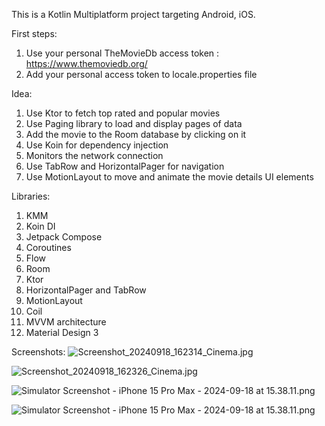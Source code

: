 This is a Kotlin Multiplatform project targeting Android, iOS.

First steps:
1. Use your personal TheMovieDb access token : https://www.themoviedb.org/
2. Add your personal access token to locale.properties file

Idea:

1. Use Ktor to fetch top rated and popular movies 
2. Use Paging library to load and display pages of data
3. Add the movie to the Room database by clicking on it
4. Use Koin for dependency injection
5. Monitors the network connection 
6. Use TabRow and HorizontalPager for navigation
7. Use MotionLayout to move and animate the movie details UI elements

Libraries:

1. KMM 
2. Koin DI 
3. Jetpack Compose 
4. Coroutines 
5. Flow 
6. Room 
7. Ktor
8. HorizontalPager and TabRow
8. MotionLayout
9. Coil 
10. MVVM architecture 
11. Material Design 3

Screenshots:
![Screenshot_20240918_162314_Cinema.jpg](..%2F..%2FDownloads%2FScreenshot_20240918_162314_Cinema.jpg)

![Screenshot_20240918_162326_Cinema.jpg](..%2F..%2FDownloads%2FScreenshot_20240918_162326_Cinema.jpg)

![Simulator Screenshot - iPhone 15 Pro Max - 2024-09-18 at 15.38.11.png](..%2F..%2FDesktop%2FSimulator%20Screenshot%20-%20iPhone%2015%20Pro%20Max%20-%202024-09-18%20at%2015.38.11.png)

![Simulator Screenshot - iPhone 15 Pro Max - 2024-09-18 at 15.38.11.png](..%2F..%2FDesktop%2FSimulator%20Screenshot%20-%20iPhone%2015%20Pro%20Max%20-%202024-09-18%20at%2015.38.11.png)